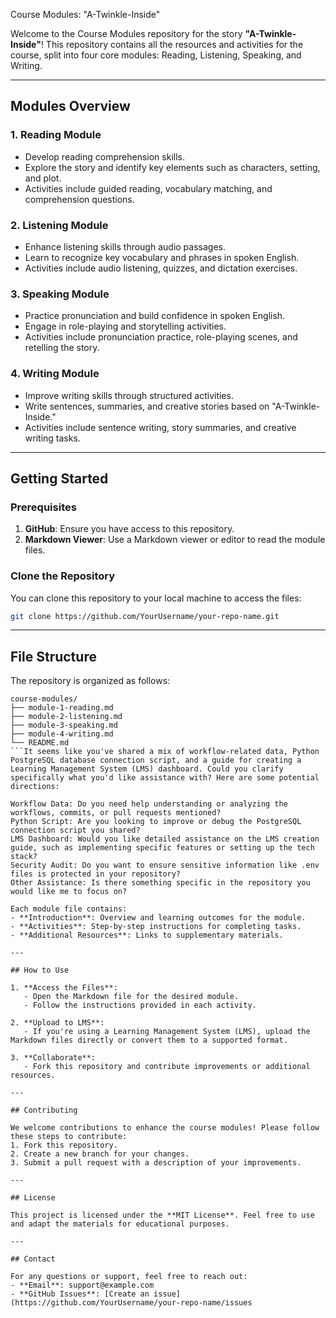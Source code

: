Course Modules: "A-Twinkle-Inside"

Welcome to the Course Modules repository for the story **"A-Twinkle-Inside"**! This repository contains all the resources and activities for the course, split into four core modules: Reading, Listening, Speaking, and Writing.

---

## Modules Overview

### 1. **Reading Module**
   - Develop reading comprehension skills.
   - Explore the story and identify key elements such as characters, setting, and plot.
   - Activities include guided reading, vocabulary matching, and comprehension questions.

### 2. **Listening Module**
   - Enhance listening skills through audio passages.
   - Learn to recognize key vocabulary and phrases in spoken English.
   - Activities include audio listening, quizzes, and dictation exercises.

### 3. **Speaking Module**
   - Practice pronunciation and build confidence in spoken English.
   - Engage in role-playing and storytelling activities.
   - Activities include pronunciation practice, role-playing scenes, and retelling the story.

### 4. **Writing Module**
   - Improve writing skills through structured activities.
   - Write sentences, summaries, and creative stories based on "A-Twinkle-Inside."
   - Activities include sentence writing, story summaries, and creative writing tasks.

---

## Getting Started

### Prerequisites
1. **GitHub**: Ensure you have access to this repository.
2. **Markdown Viewer**: Use a Markdown viewer or editor to read the module files.

### Clone the Repository
You can clone this repository to your local machine to access the files:
```bash
git clone https://github.com/YourUsername/your-repo-name.git
```

---

## File Structure

The repository is organized as follows:
```
course-modules/
├── module-1-reading.md
├── module-2-listening.md
├── module-3-speaking.md
├── module-4-writing.md
└── README.md
```It seems like you've shared a mix of workflow-related data, Python PostgreSQL database connection script, and a guide for creating a Learning Management System (LMS) dashboard. Could you clarify specifically what you'd like assistance with? Here are some potential directions:

Workflow Data: Do you need help understanding or analyzing the workflows, commits, or pull requests mentioned?
Python Script: Are you looking to improve or debug the PostgreSQL connection script you shared?
LMS Dashboard: Would you like detailed assistance on the LMS creation guide, such as implementing specific features or setting up the tech stack?
Security Audit: Do you want to ensure sensitive information like .env files is protected in your repository?
Other Assistance: Is there something specific in the repository you would like me to focus on?

Each module file contains:
- **Introduction**: Overview and learning outcomes for the module.
- **Activities**: Step-by-step instructions for completing tasks.
- **Additional Resources**: Links to supplementary materials.

---

## How to Use

1. **Access the Files**:
   - Open the Markdown file for the desired module.
   - Follow the instructions provided in each activity.

2. **Upload to LMS**:
   - If you're using a Learning Management System (LMS), upload the Markdown files directly or convert them to a supported format.

3. **Collaborate**:
   - Fork this repository and contribute improvements or additional resources.

---

## Contributing

We welcome contributions to enhance the course modules! Please follow these steps to contribute:
1. Fork this repository.
2. Create a new branch for your changes.
3. Submit a pull request with a description of your improvements.

---

## License

This project is licensed under the **MIT License**. Feel free to use and adapt the materials for educational purposes.

---

## Contact

For any questions or support, feel free to reach out:
- **Email**: support@example.com
- **GitHub Issues**: [Create an issue](https://github.com/YourUsername/your-repo-name/issues
